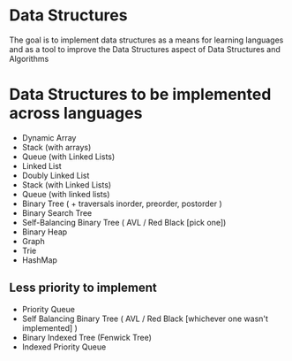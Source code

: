 # Data Structures
The goal is to implement data structures as a means for learning languages and as a tool to improve the Data Structures aspect of Data Structures and Algorithms

# Data Structures to be implemented across languages
- Dynamic Array
- Stack (with arrays)
- Queue (with Linked Lists)
- Linked List
- Doubly Linked List
- Stack (with Linked Lists)
- Queue (with linked lists)
- Binary Tree ( + traversals inorder, preorder, postorder )
- Binary Search Tree
- Self-Balancing Binary Tree ( AVL / Red Black [pick one])
- Binary Heap
- Graph
- Trie
- HashMap

## Less priority to implement
- Priority Queue
- Self Balancing Binary Tree ( AVL / Red Black [whichever one wasn't implemented] )
- Binary Indexed Tree (Fenwick Tree)
- Indexed Priority Queue
